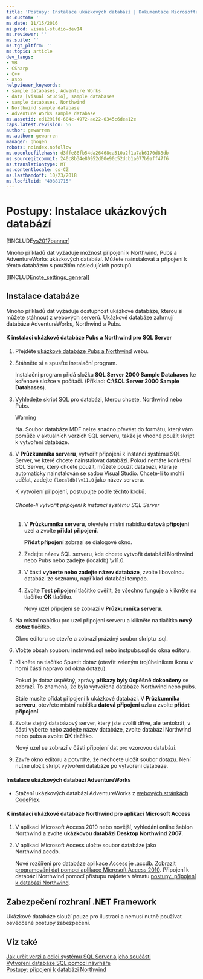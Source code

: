 ```yaml
---
title: 'Postupy: Instalace ukázkových databází | Dokumentace Microsoftu'
ms.custom: ''
ms.date: 11/15/2016
ms.prod: visual-studio-dev14
ms.reviewer: ''
ms.suite: ''
ms.tgt_pltfrm: ''
ms.topic: article
dev_langs:
- VB
- CSharp
- C++
- aspx
helpviewer_keywords:
- sample databases, Adventure Works
- data [Visual Studio], sample databases
- sample databases, Northwind
- Northwind sample database
- Adventure Works sample database
ms.assetid: ed1291f6-604c-4972-ae22-0345c6dea12e
caps.latest.revision: 56
author: gewarren
ms.author: gewarren
manager: ghogen
robots: noindex,nofollow
ms.openlocfilehash: d3ffe88fb54da26468ca510a2f1a7ab6170d88db
ms.sourcegitcommit: 240c8b34e80952d00e90c52dcb1a077b9aff47f6
ms.translationtype: MT
ms.contentlocale: cs-CZ
ms.lasthandoff: 10/23/2018
ms.locfileid: "49881715"
---
```

# <a name="how-to-install-sample-databases"></a>Postupy: Instalace ukázkových databází
[!INCLUDE[vs2017banner](../includes/vs2017banner.md)]

Mnoho příkladů dat vyžaduje možnost připojení k Northwind, Pubs a AdventureWorks ukázkových databází. Můžete nainstalovat a připojení k těmto databázím s použitím následujících postupů.  
  
 [!INCLUDE[note_settings_general](../includes/note-settings-general-md.md)]  
  
## <a name="installing-databases"></a>Instalace databáze  
 Mnoho příkladů dat vyžaduje dostupnost ukázkové databáze, kterou si můžete stáhnout z webových serverů. Ukázkové databáze zahrnují databáze AdventureWorks, Northwind a Pubs.  
  
#### <a name="to-install-the-northwind-and-pubs-sample-databases-for-sql-server"></a>K instalaci ukázkové databáze Pubs a Northwind pro SQL Server  
  
1.  Přejděte [ukázkové databáze Pubs a Northwind](http://go.microsoft.com/fwlink?linkid=64296) webu.  
  
2.  Stáhněte si a spusťte instalační program.  
  
     Instalační program přidá složku **SQL Server 2000 Sample Databases** ke kořenové složce v počítači. (Příklad: **C:\SQL Server 2000 Sample Databases**).  
  
3.  Vyhledejte skript SQL pro databázi, kterou chcete, Northwind nebo Pubs.  
  
    > [!WARNING]
    >  Na. Soubor databáze MDF nelze snadno převést do formátu, který vám pomůže v aktuálních verzích SQL serveru, takže je vhodné použít skript k vytvoření databáze.  
  
4.  V **Průzkumníka serveru**, vytvořit připojení k instanci systému SQL Server, ve které chcete nainstalovat databázi. Pokud nemáte konkrétní SQL Server, který chcete použít, můžete použít databázi, která je automaticky nainstalován se sadou Visual Studio. Chcete-li to mohli udělat, zadejte `(localdb)\v11.0` jako název serveru.  
  
     K vytvoření připojení, postupujte podle těchto kroků.  
  
    ###### <a name="to-create-a-connection-to-an-instance-of-sql-server"></a>Chcete-li vytvořit připojení k instanci systému SQL Server  
  
    1.  V **Průzkumníka serveru**, otevřete místní nabídku **datová připojení** uzel a zvolte **přidat připojení**.  
  
         **Přidat připojení** zobrazí se dialogové okno.  
  
    2.  Zadejte název SQL serveru, kde chcete vytvořit databázi Northwind nebo Pubs nebo zadejte (localdb) \v11.0.  
  
    3.  V části **vyberte nebo zadejte název databáze**, zvolte libovolnou databázi ze seznamu, například databázi tempdb.  
  
    4.  Zvolte **Test připojení** tlačítko ověřit, že všechno funguje a klikněte na tlačítko **OK** tlačítko.  
  
         Nový uzel připojení se zobrazí v **Průzkumníka serveru**.  
  
5.  Na místní nabídku pro uzel připojení serveru a klikněte na tlačítko **nový dotaz** tlačítko.  
  
     Okno editoru se otevře a zobrazí prázdný soubor skriptu .sql.  
  
6.  Vložte obsah souboru instnwnd.sql nebo instpubs.sql do okna editoru.  
  
7.  Klikněte na tlačítko Spustit dotaz (otevřít zeleným trojúhelníkem ikonu v horní části napravo od okna dotazu).  
  
     Pokud je dotaz úspěšný, zprávy **příkazy byly úspěšně dokončeny** se zobrazí. To znamená, že byla vytvořena databáze Northwind nebo pubs.  
  
     Stále musíte přidat připojení k ukázkové databázi. V **Průzkumníka serveru**, otevřete místní nabídku **datová připojení** uzlu a zvolte **přidat připojení**.  
  
8.  Zvolte stejný databázový server, který jste zvolili dříve, ale tentokrát, v části vyberte nebo zadejte název databáze, zvolte databázi Northwind nebo pubs a zvolte **OK** tlačítko.  
  
     Nový uzel se zobrazí v části připojení dat pro vzorovou databázi.  
  
9. Zavře okno editoru a potvrďte, že nechcete uložit soubor dotazu. Není nutné uložit skript vytvoření databáze po vytvoření databáze.  
  
#### <a name="to-install-the-adventureworks-sample-databases"></a>Instalace ukázkových databází AdventureWorks  
  
-   Stažení ukázkových databází AdventureWorks z [webových stránkách CodePlex](http://go.microsoft.com/fwlink/?linkid=87843).  
  
#### <a name="to-install-the-northwind-sample-database-for-microsoft-access"></a>K instalaci ukázkové databáze Northwind pro aplikaci Microsoft Access  
  
1. V aplikaci Microsoft Access 2010 nebo novější, vyhledání online šablon Northwind a zvolte **ukázkovou databázi Desktop Northwind 2007**.  
  
2. V aplikaci Microsoft Access uložte soubor databáze jako Northwind.accdb.  
  
   Nové rozšíření pro databáze aplikace Access je .accdb. Zobrazit [programování dat pomocí aplikace Microsoft Access 2010](http://msdn.microsoft.com/library/office/ff965871.aspx). Připojení k databázi Northwind pomocí přístupu najdete v tématu [postupy: připojení k databázi Northwind](../data-tools/how-to-connect-to-the-northwind-database.md).  
  
## <a name="net-framework-security"></a>Zabezpečení rozhraní .NET Framework  
 Ukázkové databáze slouží pouze pro ilustraci a nemusí nutně používat osvědčené postupy zabezpečení.  
  
## <a name="see-also"></a>Viz také  
 [Jak určit verzi a edici systému SQL Server a jeho součásti](http://support.microsoft.com/kb/321185)   
 [Vytvoření databáze SQL pomocí návrháře](../data-tools/create-a-sql-database-by-using-a-designer.md)   
 [Postupy: připojení k databázi Northwind](../data-tools/how-to-connect-to-the-northwind-database.md)
